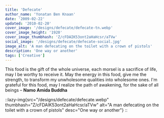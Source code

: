 ```yaml
---
title: 'Defecate'
author_name: 'Yonatan Ben Knaan'
date: '2009-02-22'
updated: '2010-02-20'
cover_image: '/designs/defecate/defecate-tn.webp'
cover_image_height: '1920'
cover_image_thumbhash: 'Z/cFDAIK53ont2aHaHcsr/aTVw'
social_image: '/designs/defecate/defecate-social.jpg'
image_alt: 'A man defecating on the toilet with a crown of pistols'
description: 'One way or another'
tags: ['Creative']
---
```

This food is the gift of the whole universe, each morsel is a sacrifice of life, may I be worthy to receive it. May the energy in this food, give me the strength, to transform my unwholesome qualities into wholesome ones. I'm grateful for this food, may I realize the path of awakening, for the sake of all beings – **Namo Amida Buddha**


::lazy-img{src="/designs/defecate/defecate.webp" thumbhash="Z/cFDAIK53ont2aHaHcsr/aTVw" alt="A man defecating on the toilet with a crown of pistols" desc="One way or another"}
::